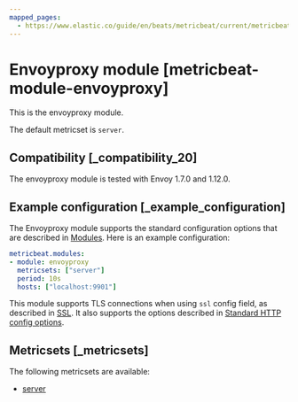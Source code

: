 ```yaml
---
mapped_pages:
  - https://www.elastic.co/guide/en/beats/metricbeat/current/metricbeat-module-envoyproxy.html
---
```


# Envoyproxy module [metricbeat-module-envoyproxy]

This is the envoyproxy module.

The default metricset is `server`.


## Compatibility [_compatibility_20]

The envoyproxy module is tested with Envoy 1.7.0 and 1.12.0.


## Example configuration [_example_configuration]

The Envoyproxy module supports the standard configuration options that are described in [Modules](/reference/metricbeat/configuration-metricbeat.md). Here is an example configuration:

```yaml
metricbeat.modules:
- module: envoyproxy
  metricsets: ["server"]
  period: 10s
  hosts: ["localhost:9901"]
```

This module supports TLS connections when using `ssl` config field, as described in [SSL](/reference/metricbeat/configuration-ssl.md). It also supports the options described in [Standard HTTP config options](/reference/metricbeat/configuration-metricbeat.md#module-http-config-options).


## Metricsets [_metricsets]

The following metricsets are available:

* [server](/reference/metricbeat/metricbeat-metricset-envoyproxy-server.md)
